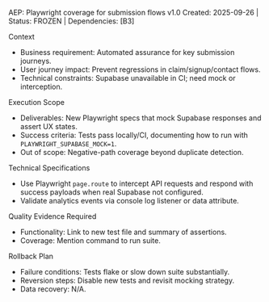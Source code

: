 AEP: Playwright coverage for submission flows v1.0
Created: 2025-09-26 | Status: FROZEN | Dependencies: [B3]

Context
- Business requirement: Automated assurance for key submission journeys.
- User journey impact: Prevent regressions in claim/signup/contact flows.
- Technical constraints: Supabase unavailable in CI; need mock or interception.

Execution Scope
- Deliverables: New Playwright specs that mock Supabase responses and assert UX states.
- Success criteria: Tests pass locally/CI, documenting how to run with `PLAYWRIGHT_SUPABASE_MOCK=1`.
- Out of scope: Negative-path coverage beyond duplicate detection.

Technical Specifications
- Use Playwright `page.route` to intercept API requests and respond with success payloads when real Supabase not configured.
- Validate analytics events via console log listener or data attribute.

Quality Evidence Required
- Functionality: Link to new test file and summary of assertions.
- Coverage: Mention command to run suite.

Rollback Plan
- Failure conditions: Tests flake or slow down suite substantially.
- Reversion steps: Disable new tests and revisit mocking strategy.
- Data recovery: N/A.
